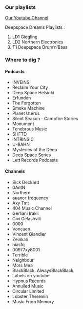 ### Our playlists

[Our Youtube Channel](https://www.youtube.com/channel/UCx6qpL85eEaqOAb0hz5N66w)

Deepspace Dreams Playlists :

1. LD1 Giegling
2. LD2 Northern Electronics
3. T1 Deepspace Drum’n’Bass

### Where to dig ?

#### Podcasts

-	INVEINS
-	Reclaim Your City
-	Deep Space Helsinki
-	Erfunden
-	The Forgotten
-	Smoke Machine
-	Planet Uterus
-	Silent Season - Campfire Stories
-	Monument
-	Tenebrous Music
-	SHFTD
-	INTRINSIC
-	U-BAHN
-	Mysteries of the Deep
-	Deep Space Series
-	Lett Records Podcasts

#### Channels

-	Sick Deckard 
-	0AntN
-	Northern
-	аналог frequency
-	Axy Tmt
-	404 Music Channel 
-	Gerliani Irakli
-	Givi Gelashvili
-	0000 
-	Voneuen 
-	Vincent Glandier
-	Zeinkali
-	hiasfq
-	00977xy8001
-	Terrible
-	Neighbour
-	Mors Mea
-	BlackBlack. AlwaysBlackBlack. 
-	Labels on youtube
-	Hypnus Records
-	Annulled Music
-	Circular Limited
-	Lobster Theremin
-	Music From Memory